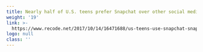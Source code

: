 ```yaml
---
title: Nearly half of U.S. teens prefer Snapchat over other social media
weight: '19'
link: >-
  https://www.recode.net/2017/10/14/16471688/us-teens-use-snapchat-snap-social-media-facebook-twitter-instagram
logo: null
class: ''
---
```


